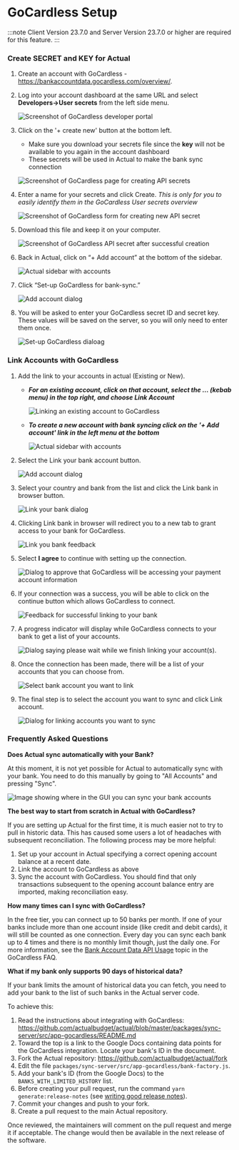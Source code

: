 # GoCardless Setup

:::note
Client Version 23.7.0 and
Server Version 23.7.0 or higher are required for this feature.
:::

### Create SECRET and KEY for Actual

1. Create an account with GoCardless - https://bankaccountdata.gocardless.com/overview/.
2. Log into your account dashboard at the same URL and select **Developers->User secrets** from the left side menu.

    ![Screenshot of GoCardless developer portal](/img/connecting-your-bank/connecting-your-bank-gocardless-01.png)


3. Click on the '+ create new' button at the bottom left.
   - Make sure you download your secrets file since the **key** will not be available to you again in the account dashboard
   - These secrets will be used in Actual to make the bank sync connection

    ![Screenshot of GoCardless page for creating API secrets](/img/connecting-your-bank/connecting-your-bank-gocardless-02.png)


4. Enter a name for your secrets and click Create.
   _This is only for you to easily identify them in the GoCardless User secrets overview_

    ![Screenshot of GoCardless form for creating new API secret](/img/connecting-your-bank/connecting-your-bank-gocardless-03.png)


5. Download this file and keep it on your computer.

    ![Screenshot of GoCardless API secret after successful creation](/img/connecting-your-bank/connecting-your-bank-gocardless-04.png)



6. Back in Actual, click on “+ Add account” at the bottom of the sidebar.

    ![Actual sidebar with accounts](/img/connecting-your-bank/connecting-your-bank-02.png)



7. Click “Set-up GoCardless for bank-sync.”

    ![Add account dialog](/img/connecting-your-bank/connecting-your-bank-gocardless-05.png)

8. You will be asked to enter your GoCardless secret ID and secret key. These values will be saved on the server, so you will only need to enter them once.

    ![Set-up GoCardless dialoag](/img/connecting-your-bank/connecting-your-bank-gocardless-06.png)


### Link Accounts with GoCardless

1. Add the link to your accounts in actual (Existing or New).

   - **_For an existing account, click on that account, select the ... (kebab menu) in the top right, and choose Link Account_**

      ![Linking an existing account to GoCardless](/img/connecting-your-bank/connecting-your-bank-01.png)

   - **_To create a new account with bank syncing click on the '+ Add account' link in the left menu at the bottom_**

      ![Actual sidebar with accounts](/img/connecting-your-bank/connecting-your-bank-02.png)

2. Select the Link your bank account button.

    ![Add account dialog](/img/connecting-your-bank/connecting-your-bank-03.png)

3. Select your country and bank from the list and click the Link bank in browser button.

    ![Link your bank dialog](/img/connecting-your-bank/connecting-your-bank-04.png)

4. Clicking Link bank in browser will redirect you to a new tab to grant access to your bank for GoCardless.

    ![Link you bank feedback](/img/connecting-your-bank/connecting-your-bank-05.png)

5. Select **I agree** to continue with setting up the connection.

    ![Dialog to approve that GoCardless will be accessing your payment account information](/img/connecting-your-bank/connecting-your-bank-gocardless-07.png)

6. If your connection was a success, you will be able to click on the continue button which allows GoCardless to connect.

    ![Feedback for successful linking to your bank](/img/connecting-your-bank/connecting-your-bank-07.png)

7. A progress indicator will display while GoCardless connects to your bank to get a list of your accounts.

    ![Dialog saying please wait while we finish linking your account(s).](/img/connecting-your-bank/connecting-your-bank-08.png)

8. Once the connection has been made, there will be a list of your accounts that you can choose from.

    ![Select bank account you want to link](/img/connecting-your-bank/connecting-your-bank-09.png)

9. The final step is to select the account you want to sync and click Link account.

    ![Dialog for linking accounts you want to sync](/img/connecting-your-bank/connecting-your-bank-10.png)

### Frequently Asked Questions

**Does Actual sync automatically with your Bank?**

At this moment, it is not yet possible for Actual to automatically sync with your bank. You need to do this manually by going to "All Accounts" and pressing "Sync".

![Image showing where in the GUI you can sync your bank accounts](/img/connecting-your-bank/syncing-with-your-bank.png)

**The best way to start from scratch in Actual with GoCardless?**

If you are setting up Actual for the first time, it is much easier not to try to pull in historic data. This has caused some users a lot of headaches with subsequent reconciliation. The following process may be more helpful:
1. Set up your account in Actual specifying a correct opening account balance at a recent date.
2. Link the account to GoCardless as above
3. Sync the account with GoCardless. You should find that only transactions subsequent to the opening account balance entry are imported, making reconciliation easy.


**How many times can I sync with  GoCardless?**

In the free tier, you can connect up to 50 banks per month. If one of your banks include more than one account inside (like credit and debit cards), it will still be counted as one connection.
Every day you can sync each bank up to 4 times and there is no monthly limit though, just the daily one.
For more information, see the [Bank Account Data API Usage](https://bankaccountdata.zendesk.com/hc/en-gb/articles/11528933493916-Bank-Account-Data-API-Usage-how-is-your-usage-number-calculated)
topic in the GoCardless FAQ.

**What if my bank only supports 90 days of historical data?**

If your bank limits the amount of historical data you can fetch, you need to add your bank to the list of such banks in the Actual server code.

To achieve this:

1. Read the instructions about integrating with GoCardless: https://github.com/actualbudget/actual/blob/master/packages/sync-server/src/app-gocardless/README.md
2. Toward the top is a link to the Google Docs containing data points for the GoCardless integration. Locate your bank's ID in the document.
3. Fork the Actual repository: https://github.com/actualbudget/actual/fork
4. Edit the file `packages/sync-server/src/app-gocardless/bank-factory.js`.
5. Add your bank's ID (from the Google Docs) to the `BANKS_WITH_LIMITED_HISTORY` list.
6. Before creating your pull request, run the command `yarn generate:release-notes` (see [writing good release notes](/docs/contributing/#writing-good-release-notes)).
7. Commit your changes and push to your fork.
8. Create a pull request to the main Actual repository.


Once reviewed, the maintainers will comment on the pull request and merge it if acceptable. The change would then be available in the next release of the software.

